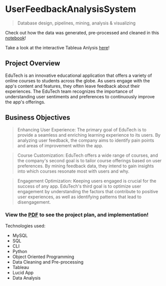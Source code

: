 # UserFeedbackAnalysisSystem
> Database design, pipelines, mining, analysis & visualizing

Check out how the data was generated, pre-processed and cleaned in this [notebook](https://colab.research.google.com/drive/1qxZP1fltpsYIUVGUm3JUTwb1mMZaO8Jp?usp=sharing)!

Take a look at the interactive Tableua Anlysis [here](https://public.tableau.com/views/FeedbackSentimentperCategory/Dashboard1?:language=en-US&:display_count=n&:origin=viz_share_link)!

## Project Overview
EduTech is an innovative educational application that offers a variety of online courses to students across the globe. As users engage with the app's content and features, they often leave feedback about their experiences. The EduTech team recognizes the importance of understanding user sentiments and preferences to continuously improve the app's offerings.

## Business Objectives
> Enhancing User Experience: The primary goal of EduTech is to provide a seamless and enriching learning experience to its users. By analyzing user feedback, the company aims to identify pain points and areas of improvement within the app.

> Course Customization: EduTech offers a wide range of courses, and the company's second goal is to tailor course offerings based on user preferences. By mining feedback data, they intend to gain insights into which courses resonate most with users and why.

>Engagement Optimization: Keeping users engaged is crucial for the success of any app. EduTech's third goal is to optimize user engagement by understanding the factors that contribute to positive user experiences, as well as identifying patterns that lead to disengagement.

### View the [PDF](https://github.com/NimraOnline/UserFeedbackAnalysisSystem/blob/main/Data%20Engineering%20%26%20Analysis%20Project.pdf) to see the project plan, and implementation!

Technologies used:
- MySQL
- SQL
- CLI
- Python
- Object Oriented Programming
- Data Cleaning and Pre-processing
- Tableau
- Lucid App
- Data Analysis
  

